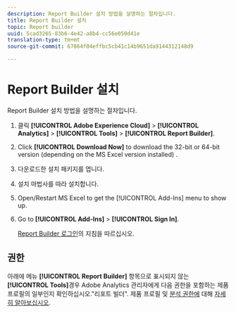 ```yaml
---
description: Report Builder 설치 방법을 설명하는 절차입니다.
title: Report Builder 설치
topic: Report builder
uuid: 5cad3265-83b6-4e42-a8b4-cc56e050d41e
translation-type: tm+mt
source-git-commit: 67864f04effbc5cb41c14b9651da9144312148d9

---
```



# Report Builder 설치

Report Builder 설치 방법을 설명하는 절차입니다.

1. 클릭 **[!UICONTROL Adobe Experience Cloud]** > **[!UICONTROL Analytics]** > **[!UICONTROL Tools]** > **[!UICONTROL Report Builder]**.
1. Click **[!UICONTROL Download Now]** to download the 32-bit or 64-bit version (depending on the MS Excel version installed) .
1. 다운로드한 설치 패키지를 엽니다.
1. 설치 마법사를 따라 설치합니다.
1. Open/Restart MS Excel to get the [!UICONTROL Add-Ins] menu to show up.
1. Go to **[!UICONTROL Add-Ins]** > **[!UICONTROL Sign In]**.

   [Report Builder 로그인](/help/analyze/report-builder/setup/login.md)의 지침을 따르십시오.

## 권한

아래에 메뉴 **[!UICONTROL Report Builder]** 항목으로 표시되지 않는 **[!UICONTROL Tools]**&#x200B;경우 Adobe Analytics 관리자에게 다음 권한을 포함하는 제품 프로필의 일부인지 확인하십시오.&quot;리포트 빌더&quot;. 제품 프로필 및 [분석 권한에](https://docs.adobe.com/content/help/en/analytics/admin/admin-console/permissions/product-profile.html) 대해 [자세히 알아보십시오](https://docs.adobe.com/content/help/en/analytics/admin/admin-console/permissions/analytics-tools.html).
